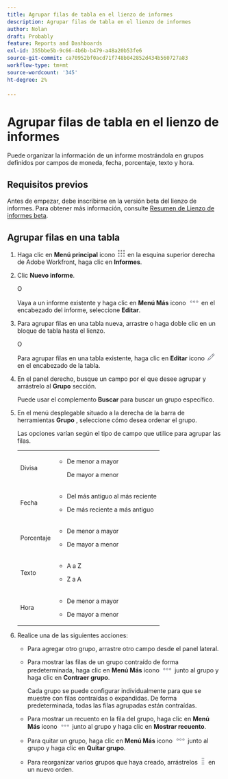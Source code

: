 ```yaml
---
title: Agrupar filas de tabla en el lienzo de informes
description: Agrupar filas de tabla en el lienzo de informes
author: Nolan
draft: Probably
feature: Reports and Dashboards
exl-id: 355bbe5b-9c66-4b6b-b479-a48a20b53fe6
source-git-commit: ca70952bf0acd71f748b042852d434b560727a83
workflow-type: tm+mt
source-wordcount: '345'
ht-degree: 2%

---
```



# Agrupar filas de tabla en el lienzo de informes

Puede organizar la información de un informe mostrándola en grupos definidos por campos de moneda, fecha, porcentaje, texto y hora.

## Requisitos previos

Antes de empezar, debe inscribirse en la versión beta del lienzo de informes. Para obtener más información, consulte [Resumen de Lienzo de informes beta](/help/quicksilver/product-announcements/betas/canvas-dashboards-beta/reporting-canvas-beta-overview.md).

## Agrupar filas en una tabla

1. Haga clic en **Menú principal** icono ![](assets/main-menu-icon.png) en la esquina superior derecha de Adobe Workfront, haga clic en **Informes**.
1. Clic **Nuevo informe**.

   O

   Vaya a un informe existente y haga clic en **Menú Más** icono ![](assets/more-icon.png) en el encabezado del informe, seleccione **Editar**.

1. Para agrupar filas en una tabla nueva, arrastre o haga doble clic en un bloque de tabla hasta el lienzo.

   O

   Para agrupar filas en una tabla existente, haga clic en **Editar** icono ![](assets/edit-icon.png) en el encabezado de la tabla.

1. En el panel derecho, busque un campo por el que desee agrupar y arrástrelo al **Grupo** sección.

   Puede usar el complemento **Buscar** para buscar un grupo específico.

1. En el menú desplegable situado a la derecha de la barra de herramientas **Grupo** , seleccione cómo desea ordenar el grupo.

   Las opciones varían según el tipo de campo que utilice para agrupar las filas.

   <table style="table-layout:auto"> 
    <col> 
    <col> 
    <tbody> 
     <tr> 
      <td role="rowheader">Divisa</td> 
      <td> 
       <ul> 
        <li> <p>De menor a mayor</p> <p>De mayor a menor</p> </li> 
       </ul> </td> 
     </tr> 
     <tr> 
      <td role="rowheader">Fecha</td> 
      <td> 
       <ul> 
        <li> <p>Del más antiguo al más reciente</p> </li> 
        <li> <p>De más reciente a más antiguo</p> </li> 
       </ul> </td> 
     </tr> 
     <tr> 
      <td role="rowheader">Porcentaje</td> 
      <td> 
       <ul> 
        <li> <p>De menor a mayor</p> </li> 
        <li> <p>De mayor a menor</p> </li> 
       </ul> </td> 
     </tr> 
     <tr> 
      <td role="rowheader">Texto</td> 
      <td> 
       <ul> 
        <li> <p>A a Z</p> </li> 
        <li> <p>Z a A</p> </li> 
       </ul> </td> 
     </tr> 
     <tr> 
      <td role="rowheader">Hora</td> 
      <td> 
       <ul> 
        <li> <p>De menor a mayor</p> </li> 
        <li> <p>De mayor a menor</p> </li> 
       </ul> </td> 
     </tr> 
    </tbody> 
   </table>

1. Realice una de las siguientes acciones:

   * Para agregar otro grupo, arrastre otro campo desde el panel lateral.
   * Para mostrar las filas de un grupo contraído de forma predeterminada, haga clic en **Menú Más** icono ![](assets/more-icon.png) junto al grupo y haga clic en **Contraer grupo**.

      Cada grupo se puede configurar individualmente para que se muestre con filas contraídas o expandidas. De forma predeterminada, todas las filas agrupadas están contraídas.

   * Para mostrar un recuento en la fila del grupo, haga clic en **Menú Más** icono ![](assets/more-icon-27x15.png) junto al grupo y haga clic en **Mostrar recuento**.
   * Para quitar un grupo, haga clic en **Menú Más** icono ![](assets/more-icon.png) junto al grupo y haga clic en **Quitar grupo**.
   * Para reorganizar varios grupos que haya creado, arrástrelos ![](assets/move-icon---dots.png) en un nuevo orden.
